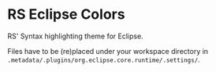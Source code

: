 # RS Eclipse Colors

RS' Syntax highlighting theme for Eclipse. 

Files have to be (re)placed under your workspace directory in `.metadata/.plugins/org.eclipse.core.runtime/.settings/`.
